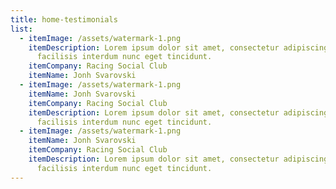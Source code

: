 ```yaml
---
title: home-testimonials
list:
  - itemImage: /assets/watermark-1.png
    itemDescription: Lorem ipsum dolor sit amet, consectetur adipiscing elit. Mauris
      facilisis interdum nunc eget tincidunt.
    itemCompany: Racing Social Club
    itemName: Jonh Svarovski
  - itemImage: /assets/watermark-1.png
    itemName: Jonh Svarovski
    itemCompany: Racing Social Club
    itemDescription: Lorem ipsum dolor sit amet, consectetur adipiscing elit. Mauris
      facilisis interdum nunc eget tincidunt.
  - itemImage: /assets/watermark-1.png
    itemName: Jonh Svarovski
    itemCompany: Racing Social Club
    itemDescription: Lorem ipsum dolor sit amet, consectetur adipiscing elit. Mauris
      facilisis interdum nunc eget tincidunt.
---
```

